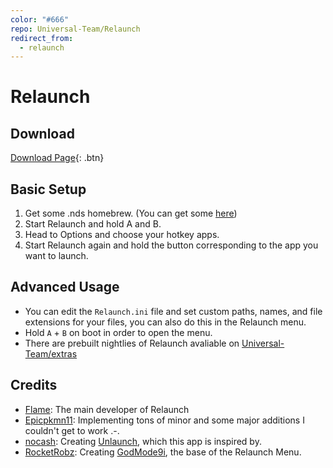 ```yaml
---
color: "#666"
repo: Universal-Team/Relaunch
redirect_from:
  - relaunch
---
```


# Relaunch

## Download
[Download Page](https://github.com/Universal-Team/Relaunch/releases/latest){: .btn}

## Basic Setup
1. Get some .nds homebrew. (You can get some [here](https://www.gamebrew.org/wiki/List_of_DS_homebrew_applications))
2. Start Relaunch and hold A and B.
3. Head to Options and choose your hotkey apps.
4. Start Relaunch again and hold the button corresponding to the app you want to launch.


## Advanced Usage
- You can edit the `Relaunch.ini` file and set custom paths, names, and file extensions for your files, you can also do this in the Relaunch menu.
- Hold `A` + `B` on boot in order to open the menu.
- There are prebuilt nightlies of Relaunch avaliable on [Universal-Team/extras](https://github.com/Universal-Team/extras/tree/master/builds)

## Credits
- [Flame](https://github.com/FlameKat53): The main developer of Relaunch
- [Epicpkmn11](https://github.com/Epicpkmn11): Implementing tons of minor and some major additions I couldn't get to work .-.
- [nocash](http://problemkaputt.de): Creating [Unlaunch](http://problemkaputt.de/unlaunch.htm), which this app is inspired by.
- [RocketRobz](https://github.com/RocketRobz): Creating [GodMode9i](https://github.com/RocketRobz/GodMode9i), the base of the Relaunch Menu.
